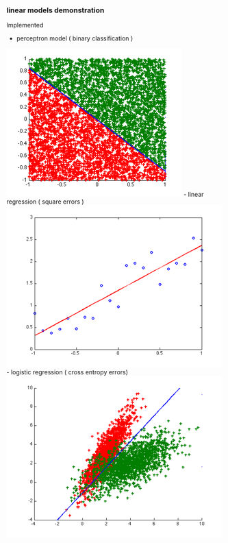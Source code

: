 ### linear models demonstration
Implemented

-    perceptron model ( binary classification )
<img src="https://github.com/wyli/linear-models/raw/master/pla.png">
-    linear regression ( square errors )
<img src="https://github.com/wyli/linear-models/raw/master/lra.png">
-    logistic regression ( cross entropy errors)
<img src="https://github.com/wyli/linear-models/raw/master/log.png">
